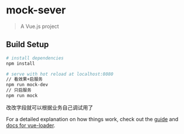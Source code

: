 # mock-sever

> A Vue.js project

## Build Setup

``` bash
# install dependencies
npm install

# serve with hot reload at localhost:8080
// 看效果+启服务
npm run mock-dev
// 只启服务
npm run mock

```
改改字段就可以根据业务自己调试用了

For a detailed explanation on how things work, check out the [guide](http://vuejs-templates.github.io/webpack/) and [docs for vue-loader](http://vuejs.github.io/vue-loader).
